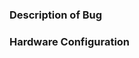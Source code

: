 <!-- 
Found a bug?  Something isn't working as expected?  To help us keep track of the requests please start the title with [Bug Report]
-->

### Description of Bug
<!--
Please describe the bug.  Explain steps taken to reproduce the bug and what you expect the correct behavior to be.
-->


### Hardware Configuration
<!--
Please list the RGB hardware that you are using with OpenRGB.  If your bug does not relate to any one particular device or device type, or if the bug is in a part of the code not directly interacting with hardware, this is optional.
-->